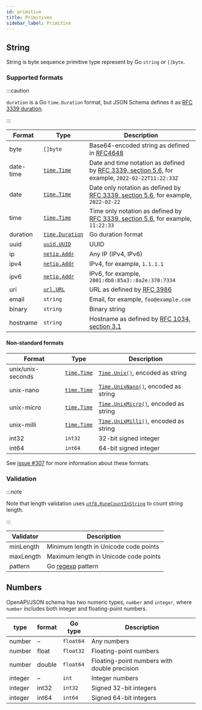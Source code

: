 ```yaml
---
id: primitive
title: Primitives
sidebar_label: Primitive
---
```


## String

String is byte sequence primitive type represent by Go `string` or `[]byte`.

### Supported formats

:::caution

`duration` is a Go `time.Duration` format, but JSON Schema defines it as [RFC 3339 duration](https://datatracker.ietf.org/doc/html/rfc3339#appendix-A).

:::

| Format    | Type                                                          | Description                                                                                                                                                  |
|-----------|---------------------------------------------------------------|--------------------------------------------------------------------------------------------------------------------------------------------------------------|
| byte      | `[]byte`                                                      | Base64-encoded string as defined in [RFC4648](https://www.rfc-editor.org/rfc/rfc4648.html)                                                                   |
| date-time | [`time.Time`][time.Time]                                      | Date and time notation as defined by [RFC 3339, section 5.6](https://datatracker.ietf.org/doc/html/rfc3339#section-5.6), for example, `2022-02-22T11:22:33Z` |
| date      | [`time.Time`][time.Time]                                      | Date only notation as defined by [RFC 3339, section 5.6](https://datatracker.ietf.org/doc/html/rfc3339#section-5.6), for example, `2022-02-22`               |
| time      | [`time.Time`][time.Time]                                      | Time only notation as defined by [RFC 3339, section 5.6](https://datatracker.ietf.org/doc/html/rfc3339#section-5.6), for example, `11:22:33`                 |
| duration  | [`time.Duration`](https://pkg.go.dev/time#Duration)           | Go duration format                                                                                                                                           |
| uuid      | [`uuid.UUID`](https://pkg.go.dev/github.com/google/uuid#UUID) | UUID                                                                                                                                                         |
| ip        | [`netip.Addr`][netip.Addr]                                    | Any IP (IPv4, IPv6)                                                                                                                                          |
| ipv4      | [`netip.Addr`][netip.Addr]                                    | IPv4, for example, `1.1.1.1`                                                                                                                                 |
| ipv6      | [`netip.Addr`][netip.Addr]                                    | IPv6, for example, `2001:db8:85a3::8a2e:370:7334`                                                                                                            |
| uri       | [`url.URL`](https://pkg.go.dev/net/url#URL)                   | URL as defined by [RFC 3986](https://datatracker.ietf.org/doc/html/rfc3986)                                                                                  |
| email     | `string`                                                      | Email, for example, `foo@example.com`                                                                                                                        |
| binary    | `string`                                                      | Binary string                                                                                                                                                |
| hostname  | `string`                                                      | Hostname as defined by [RFC 1034, section 3.1](https://datatracker.ietf.org/doc/html/rfc1034#section-3.1)                                                    |

#### Non-standard formats

| Format            | Type                     | Description                                                                     |
|-------------------|--------------------------|---------------------------------------------------------------------------------|
| unix/unix-seconds | [`time.Time`][time.Time] | [`Time.Unix()`](https://pkg.go.dev/time#Time.Unix), encoded as string           |
| unix-nano         | [`time.Time`][time.Time] | [`Time.UnixNano()`](https://pkg.go.dev/time#Time.UnixNano), encoded as string   |
| unix-micro        | [`time.Time`][time.Time] | [`Time.UnixMicro()`](https://pkg.go.dev/time#Time.UnixMicro), encoded as string |
| unix-milli        | [`time.Time`][time.Time] | [`Time.UnixMilli()`](https://pkg.go.dev/time#Time.UnixMilli), encoded as string |
| int32             | `int32`                  | 32-bit signed integer                                                           |
| int64             | `int64`                  | 64-bit signed integer                                                           |

See [issue #307](https://github.com/ogen-go/ogen/issues/307) for more information about these formats.

### Validation

:::note

Note that length validation uses [`utf8.RuneCountInString`](https://pkg.go.dev/unicode/utf8#RuneCountInString) to count
string length.

:::


| Validator | Description                                    |
|-----------|------------------------------------------------|
| minLength | Minimum length in Unicode code points          |
| maxLength | Maximum length in Unicode code points          |
| pattern   | Go [regexp](https://pkg.go.dev/regexp) pattern |

## Numbers

OpenAPI/JSON schema has two numeric types, `number` and `integer`, where `number` includes both integer and
floating-point numbers.

| type      | format | Go type   | Description                                  |
|-----------|--------|-----------|----------------------------------------------|
| number    | –      | `float64` | Any numbers                                  |
| number    | float  | `float32` | Floating-point numbers                       |
| number    | double | `float64` | Floating-point numbers with double precision |
| integer   | –      | `int`     | Integer numbers                              |
| integer   | int32  | `int32`   | Signed 32-bit integers                       |
| integer   | int64  | `int64`   | Signed 64-bit integers                       |


[time.Time]: https://pkg.go.dev/time#Time
[netip.Addr]: https://pkg.go.dev/net/netip#Addr
